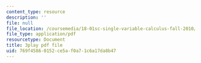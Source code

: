 ```yaml
---
content_type: resource
description: ''
file: null
file_location: /coursemedia/18-01sc-single-variable-calculus-fall-2010/769f45860152ce5af0a71c6a17da8b47_-MI0b4h3rS0.pdf
file_type: application/pdf
resourcetype: Document
title: 3play pdf file
uid: 769f4586-0152-ce5a-f0a7-1c6a17da8b47
---
```

